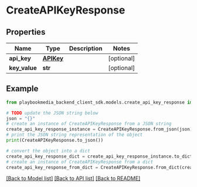 # CreateAPIKeyResponse


## Properties

Name | Type | Description | Notes
------------ | ------------- | ------------- | -------------
**api_key** | [**APIKey**](APIKey.md) |  | [optional] 
**key_value** | **str** |  | [optional] 

## Example

```python
from playbookmedia_backend_client_sdk.models.create_api_key_response import CreateAPIKeyResponse

# TODO update the JSON string below
json = "{}"
# create an instance of CreateAPIKeyResponse from a JSON string
create_api_key_response_instance = CreateAPIKeyResponse.from_json(json)
# print the JSON string representation of the object
print(CreateAPIKeyResponse.to_json())

# convert the object into a dict
create_api_key_response_dict = create_api_key_response_instance.to_dict()
# create an instance of CreateAPIKeyResponse from a dict
create_api_key_response_from_dict = CreateAPIKeyResponse.from_dict(create_api_key_response_dict)
```
[[Back to Model list]](../README.md#documentation-for-models) [[Back to API list]](../README.md#documentation-for-api-endpoints) [[Back to README]](../README.md)


